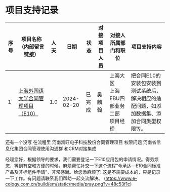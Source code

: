 # 项目支持记录
| 序号 | 项目名称（内部留言链接） | 人天 | 日期 | 状态 | 对接项目人员 | 对接人所属部门和职位 | 项目支持内容 |
| ---- | ---- | ---- | ---- | ---- | ---- | ---- | ---- |
| 1 | [上海外国语大学合同管理项目（E10）]((https://www.e-cology.com.cn/sp/workflow/flowpage/fullView/967314488638169202?requestId=967314488638169202&preLoadKey=967314488638169202_1708422572180)) | 1.0 | 2024-02-20 | 已完成 | 吴麟翰 | 上海大区  <br>上海EBU四部业务二部  项目经理 | 把合同E10的安装包安装到测试系统后，解决相应的适配问题，如添加数据集、添加合同类型权限等。 |
还有一个没写 在流程里
河南凯旺电子科技股份合同管理项目 权限问题
河南省信息化集团合同管理使用沟通群 和CRM对接集成

经理您好，根据领导的要求，我们需要登记一下E10应用包的申请情况。得劳烦您，等到有空和方便的时候，麻烦帮忙补交一下这个流程“今承达—E10合同标准产品及非标组件申请”，非常感谢。给您添麻烦了! 这是不需要成本的，只是记录一下工作。有问题请联系我们帮助一起交流解决。
(https://www.e-cology.com.cn/build/em/static/media/pray.png?v=48c53f1c)